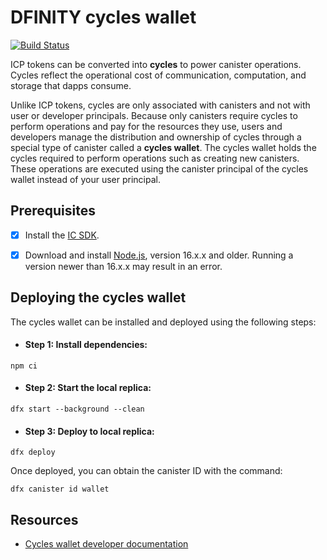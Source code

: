 # DFINITY cycles wallet

[![Build Status](https://github.com/dfinity/cycles-wallet/workflows/build/badge.svg)](https://github.com/dfinity-lab/wallet-canister/actions?query=workflow%3Abuild)

ICP tokens can be converted into **cycles** to power canister operations. Cycles reflect the operational cost of communication, computation, and storage that dapps consume.

Unlike ICP tokens, cycles are only associated with canisters and not with user or developer principals. Because only canisters require cycles to perform operations and pay for the resources they use, users and developers manage the distribution and ownership of cycles through a special type of canister called a **cycles wallet**. The cycles wallet holds the cycles required to perform operations such as creating new canisters. These operations are executed using the canister principal of the cycles wallet instead of your user principal.

## Prerequisites 

- [x] Install the [IC SDK](https://internetcomputer.org/docs/current/developer-docs/setup/install/).

- [x] Download and install [Node.js](https://nodejs.org/en/download/current), version 16.x.x and older. Running a version newer than 16.x.x may result in an error. 

## Deploying the cycles wallet

The cycles wallet can be installed and deployed using the following steps:

- #### Step 1: Install dependencies:

```
npm ci
```

- #### Step 2: Start the local replica:

```
dfx start --background --clean
```

- #### Step 3: Deploy to local replica:

```
dfx deploy
```

Once deployed, you can obtain the canister ID with the command:

```
dfx canister id wallet
```

## Resources

- [Cycles wallet developer documentation](https://internetcomputer.org/docs/current/developer-docs/setup/cycles/cycles-wallet)
